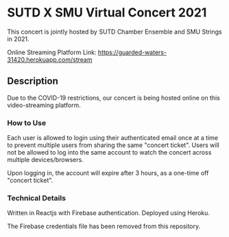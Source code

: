 # SUTD X SMU Virtual Concert 2021

This concert is jointly hosted by SUTD Chamber Ensemble and SMU Strings in 2021.

Online Streaming Platform Link: https://guarded-waters-31420.herokuapp.com/stream

## Description

Due to the COVID-19 restrictions, our concert is being hosted online on this video-streaming platform. 


### How to Use

Each user is allowed to login using their authenticated email once at a time to prevent multiple users from sharing the same "concert ticket". Users will not be allowed to log into the same account to watch the concert across multiple devices/browsers.

Upon logging in, the account will expire after 3 hours, as a one-time off "concert ticket".

### Technical Details

Written in Reactjs with Firebase authentication. Deployed using Heroku.

The Firebase credentials file has been removed from this repository. 

